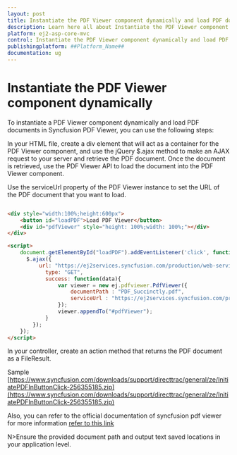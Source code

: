 ```yaml
---
layout: post
title: Instantiate the PDF Viewer component dynamically and load PDF documents | Syncfusion ##Platform_Name## Pdfviewer Component
description: Learn here all about Instantiate the PDF Viewer component dynamically in Syncfusion ##Platform_Name## Pdfviewer component of Syncfusion Essential JS 2 and more.
platform: ej2-asp-core-mvc
control: Instantiate the PDF Viewer component dynamically and load PDF documents
publishingplatform: ##Platform_Name##
documentation: ug
---
```


# Instantiate the PDF Viewer component dynamically 

To instantiate a PDF Viewer component dynamically and load PDF documents in Syncfusion PDF Viewer, you can use the following steps:

In your HTML file, create a div element that will act as a container for the PDF Viewer  component, and use the jQuery $.ajax method to make an AJAX request to your server and retrieve the PDF document. Once the document is retrieved, use the PDF Viewer API to load the document into the PDF Viewer component.

Use the serviceUrl property of the PDF Viewer instance to set the URL of the PDF document that you want to load.

```html

<div style="width:100%;height:600px">
    <button id="loadPDF">Load PDF Viewer</button>
    <div id="pdfViewer" style="height: 100%;width: 100%;"></div>
</div>

<script>
    document.getElementById("loadPDF").addEventListener('click', function () {
      $.ajax({
          url: "https://ej2services.syncfusion.com/production/web-services/api/pdfviewer",
            type: "GET",
            success: function(data){
                var viewer = new ej.pdfviewer.PdfViewer({
                    documentPath : "PDF_Succinctly.pdf",
                    serviceUrl : "https://ej2services.syncfusion.com/production/web-services/api/pdfviewer",            
                });
                viewer.appendTo("#pdfViewer");
            }
        });
    });
</script>

```

In your controller, create an action method that returns the PDF document as a FileResult.

Sample [https://www.syncfusion.com/downloads/support/directtrac/general/ze/InitiatePDFInButtonClick-256355185.zip](https://www.syncfusion.com/downloads/support/directtrac/general/ze/InitiatePDFInButtonClick-256355185.zip)

Also, you can refer to the official documentation of syncfusion pdf viewer for more information [refer to this link](https://ej2.syncfusion.com/aspnetcore/documentation/pdfviewer/getting-started)

N>Ensure the provided document path and output text saved locations in your application level.
